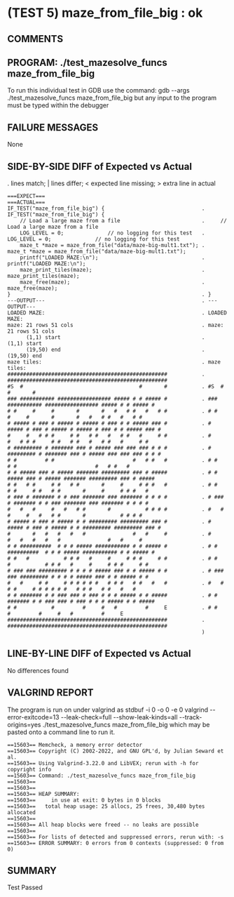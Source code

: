 (TEST 5) maze_from_file_big : ok
================================

COMMENTS
--------


PROGRAM: ./test_mazesolve_funcs maze_from_file_big
--------------------------------------------------
To run this individual test in GDB use the command:
  gdb --args ./test_mazesolve_funcs maze_from_file_big
but any input to the program must be typed within the debugger

FAILURE MESSAGES
----------------
None

SIDE-BY-SIDE DIFF of Expected vs Actual
---------------------------------------
. lines match; | lines differ; < expected line missing; > extra line in actual

```sdiff
===EXPECT===                                                    ===ACTUAL===
IF_TEST("maze_from_file_big") {                               . IF_TEST("maze_from_file_big") {
    // Load a large maze from a file                          .     // Load a large maze from a file
    LOG_LEVEL = 0;              // no logging for this test   .     LOG_LEVEL = 0;              // no logging for this test
    maze_t *maze = maze_from_file("data/maze-big-mult1.txt"); .     maze_t *maze = maze_from_file("data/maze-big-mult1.txt");
    printf("LOADED MAZE:\n");                                 .     printf("LOADED MAZE:\n");
    maze_print_tiles(maze);                                   .     maze_print_tiles(maze);
    maze_free(maze);                                          .     maze_free(maze);
}                                                             . }
---OUTPUT---                                                  . ---OUTPUT---
LOADED MAZE:                                                  . LOADED MAZE:
maze: 21 rows 51 cols                                         . maze: 21 rows 51 cols
      (1,1) start                                             .       (1,1) start
      (19,50) end                                             .       (19,50) end
maze tiles:                                                   . maze tiles:
###################################################           . ###################################################
#S  #                                     #       #           . #S  #                                     #       #
### ########### ################# ##### # # ##### #           . ### ########### ################# ##### # # ##### #
# #     #     #       #       #   #   # #   #   # #           . # #     #     #       #       #   #   # #   #   # #
# ##### # ### # ##### # ##### # ### # # ##### ### #           . # ##### # ### # ##### # ##### # ### # # ##### ### #
#     #   # # #     # #   # #   #   # #   #     # #           . #     #   # # #     # #   # #   #   # #   #     # #
# ######### # ####### ### # ##### ### ### ### # # #           . # ######### # ####### ### # ##### ### ### ### # # #
# #         # #                         #   # #   #           . # #         # #                         #   # #   #
# # ##### ### # ##### ####### ######### ### # #####           . # # ##### ### # ##### ####### ######### ### # #####
# #   # #     # #   # #       #     #     # # #   #           . # #   # #     # #   # #       #     #     # # #   #
# ### # ####### # # ### ####### ### ####### # # # #           . # ### # ####### # # ### ####### ### ####### # # # #
#   #   #     #   #   # #       #           # # # #           . #   #   #     #   #   # #       #           # # # #
# ##### # ### # ##### # # ######### ######### ### #           . # ##### # ### # ##### # # ######### ######### ### #
#       #   #   #   #   #               #   #     #           . #       #   #   #   #   #               #   #     #
# # ##########  # # # ##### ########### # # ##### #           . # # ##########  # # # ##### ########### # # ##### #
# #   #           # # #   #     #     # # #     # #           . # #   #           # # #   #     #     # # #     # #
# ### ### ######### # # # # ##### ### # # ##### # #           . # ### ### ######### # # # # ##### ### # # ##### # #
#   #     # #     # # # # # #   # # #   # #   #   #           . #   #     # #     # # # # # #   # # #   # #   #   #
# # ####### # # ### ### # ### # # # ##### # # #####           . # # ####### # # ### ### # ### # # # ##### # # #####
# #           #         #     #   #         #     E           . # #           #         #     #   #         #     E
###################################################           . ###################################################
                                                              ) 

```

LINE-BY-LINE DIFF of Expected vs Actual
---------------------------------------
No differences found

VALGRIND REPORT
---------------
The program is run on under valgrind as
  stdbuf -i 0 -o 0 -e 0 valgrind --error-exitcode=13 --leak-check=full --show-leak-kinds=all --track-origins=yes ./test_mazesolve_funcs maze_from_file_big
which may be pasted onto a command line to run it.

```
==15603== Memcheck, a memory error detector
==15603== Copyright (C) 2002-2022, and GNU GPL'd, by Julian Seward et al.
==15603== Using Valgrind-3.22.0 and LibVEX; rerun with -h for copyright info
==15603== Command: ./test_mazesolve_funcs maze_from_file_big
==15603== 
==15603== 
==15603== HEAP SUMMARY:
==15603==     in use at exit: 0 bytes in 0 blocks
==15603==   total heap usage: 25 allocs, 25 frees, 30,480 bytes allocated
==15603== 
==15603== All heap blocks were freed -- no leaks are possible
==15603== 
==15603== For lists of detected and suppressed errors, rerun with: -s
==15603== ERROR SUMMARY: 0 errors from 0 contexts (suppressed: 0 from 0)
```

SUMMARY
-------
Test Passed
